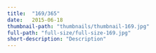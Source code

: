 ```yaml
---
title:  "169/365"
date:   2015-06-18
thumbnail-path: "thumbnails/thumbnail-169.jpg"
full-path: "full-size/full-size-169.jpg"
short-description: "Description"
---
```

